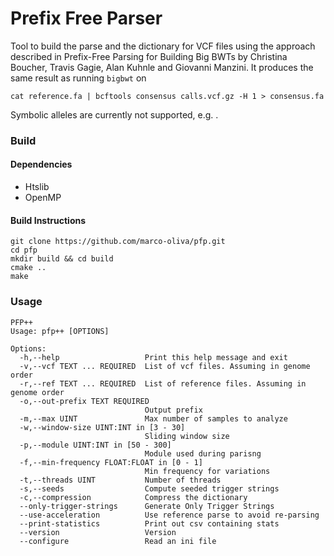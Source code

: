 # Prefix Free Parser #

Tool to build the parse and the dictionary for VCF files using the approach described in Prefix-Free Parsing for Building Big BWTs by Christina Boucher, Travis Gagie, Alan Kuhnle and Giovanni Manzini.
It produces the same result as running `bigbwt` on
```
cat reference.fa | bcftools consensus calls.vcf.gz -H 1 > consensus.fa
```
Symbolic alleles are currently not supported, e.g. <CN1>. 

### Build ###

#### Dependencies ####

* Htslib
* OpenMP

#### Build Instructions ####

```
git clone https://github.com/marco-oliva/pfp.git
cd pfp
mkdir build && cd build
cmake ..
make
```

### Usage ###

```
PFP++
Usage: pfp++ [OPTIONS]

Options:
  -h,--help                   Print this help message and exit
  -v,--vcf TEXT ... REQUIRED  List of vcf files. Assuming in genome order
  -r,--ref TEXT ... REQUIRED  List of reference files. Assuming in genome order
  -o,--out-prefix TEXT REQUIRED
                              Output prefix
  -m,--max UINT               Max number of samples to analyze
  -w,--window-size UINT:INT in [3 - 30]
                              Sliding window size
  -p,--module UINT:INT in [50 - 300]
                              Module used during parisng
  -f,--min-frequency FLOAT:FLOAT in [0 - 1]
                              Min frequency for variations
  -t,--threads UINT           Number of threads
  -s,--seeds                  Compute seeded trigger strings
  -c,--compression            Compress the dictionary
  --only-trigger-strings      Generate Only Trigger Strings
  --use-acceleration          Use reference parse to avoid re-parsing
  --print-statistics          Print out csv containing stats
  --version                   Version
  --configure                 Read an ini file
```
